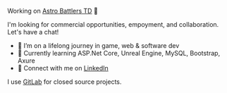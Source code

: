  Working on [Astro Battlers TD](https://store.steampowered.com/app/1728980/Astro_Battlers_TD/) 🤩
 
 I'm looking for commercial opportunities, empoyment, and collaboration. Let's have a chat!

- 👀 I’m on a lifelong journey in game, web & software dev 
- 🌱 Currently learning ASP.Net Core, Unreal Engine, MySQL, Bootstrap, Axure
- 💯 Connect with me on [LinkedIn](https://www.linkedin.com/in/rene-schwartz-732a8649/)

I use [GitLab](https://gitlab.com/Rene_) for closed source projects.
